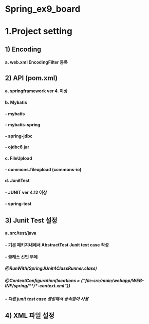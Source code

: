 # Spring_ex9_board


# 1.Project setting

## 1) Encoding
#### a. web.xml EncodingFilter 등록

## 2) API (pom.xml)
#### a. springframework ver 4. 이상
#### b. Mybatis
#### - mybatis
#### - mybatis-spring
#### - spring-jdbc
#### - ojdbc6.jar 
#### c. FileUpload
#### - commons.fileupload (commons-io)
#### d. JunitTest
#### - JUNIT ver 4.12 이상
#### - spring-test

## 3) Junit Test 설정
#### a. src/test/java
#### - 기본 패키지내에서 AbstractTest Junit test case 작성
#### - 클래스 선언 부에
#####	@RunWith(SpringJUnit4ClassRunner.class)
#####	@ContextConfiguration(locations = {"file:src/main/webapp/WEB-INF/spring/**/*-context.xml"})
##### - 다른 junit test case 생성해서 상속받아 사용
## 4) XML 파일 설정

